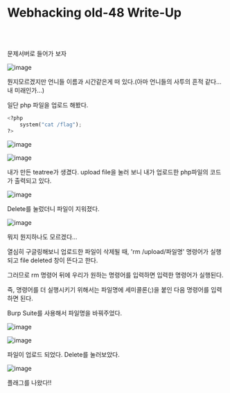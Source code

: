 <!DOCTYPE html>
<html>
<head>
        <link rel="stylesheet" type="text/css" href="sytle.css">
</head>
<body>
        <h1>Webhacking old-48 Write-Up</h1>
</body>
<br>
<br>
</html>

문제서버로 들어가 보자

![image](https://github.com/user-attachments/assets/688e36ac-fd71-4ce5-8640-e0c8422d258d)

뭔지모르겠지만 언니들 이름과 시간같은게 떠 있다.(아마 언니들의 사투의 흔적 같다... 내 미래인가...)

일단 php 파일을 업로드 해봤다.

```python
<?php
    system("cat /flag");
?>
```

![image](https://github.com/user-attachments/assets/247900de-70c3-4f4c-aa7f-f00f55bfa794)

![image](https://github.com/user-attachments/assets/ee180b6c-c470-4df7-a6cd-efc78e7d7f32)

내가 만든 teatree가 생겼다. upload file을 눌러 보니 내가 업로드한 php파일의 코드가 출력되고 있다.

![image](https://github.com/user-attachments/assets/4730cb45-a8bd-4a57-86eb-3401e284ea15)

Delete를 눌렀더니 파일이 지워졌다.

![image](https://github.com/user-attachments/assets/55c182c2-db73-4749-9c15-5a2df7ab9cec)

뭐지 뭔지하나도 모르겠다...

열심히 구글링해보니 업로드한 파일이 삭제될 때, 'rm /upload/파일명' 명령어가 실행되고 file deleted 창이 뜬다고 한다.

그러므로 rm 명령어 뒤에 우리가 원하는 명령어를 입력하면 입력한 명령어가 실행된다. 

즉, 명령어를 더 실행시키기 위해서는 파일명에 세미콜론(;)을 붙인 다음 명령어를 입력하면 된다.

Burp Suite를 사용해서 파일명을 바꿔주었다.

![image](https://github.com/user-attachments/assets/4d029056-8903-493a-9067-33eca5f65cfe)

![image](https://github.com/user-attachments/assets/aa8c4bc6-06f4-47c3-b785-0429b33bab33)

파일이 업로드 되었다. Delete를 눌러보았다.

![image](https://github.com/user-attachments/assets/7a429861-dc88-419e-831a-b504d80a45f6)

플래그를 나왔다!!
